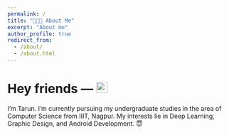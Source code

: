 ```yaml
---
permalink: /
title: "👨🏻‍💻 About Me"
excerpt: "About me"
author_profile: true
redirect_from: 
  - /about/
  - /about.html
---
```


Hey friends — <img src="https://media.giphy.com/media/hvRJCLFzcasrR4ia7z/giphy.gif" width="25px">
=====
I’m Tarun. I’m currently pursuing my undergraduate studies in the area of Computer Science from IIIT, Nagpur. My interests lie in Deep Learning, Graphic Design, and Android Development. 😇



